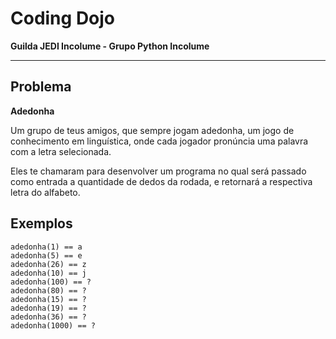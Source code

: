 # Coding Dojo

**Guilda JEDI Incolume - Grupo Python Incolume**

---

## Problema

**Adedonha**

Um grupo de teus amigos, que sempre jogam adedonha, um jogo de conhecimento em linguística, onde cada jogador pronúncia uma palavra com a letra selecionada.

Eles te chamaram para desenvolver um programa no qual será passado como entrada a quantidade de dedos da rodada, e retornará a respectiva letra do alfabeto.

## Exemplos

```
adedonha(1) == a
adedonha(5) == e
adedonha(26) == z
adedonha(10) == j
adedonha(100) == ?
adedonha(80) == ?
adedonha(15) == ?
adedonha(19) == ?
adedonha(36) == ?
adedonha(1000) == ?
```
